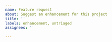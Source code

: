 ```yaml
---
name: Feature request
about: Suggest an enhancement for this project
title: ''
labels: enhancement, untriaged
assignees: ''

---
```



